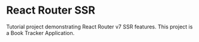 # React Router SSR

Tutorial project demonstrating React Router v7 SSR features. This project is a Book Tracker Application.
